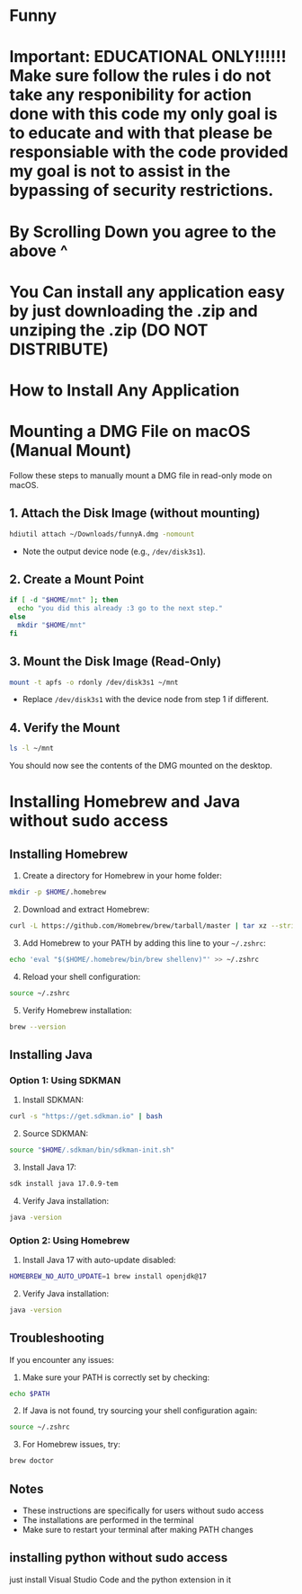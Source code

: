 # Funny

# Important: EDUCATIONAL ONLY!!!!!! Make sure follow the rules i do not take any responibility for action done with this code my only goal is to educate and with that please be responsiable with the code provided my goal is not to assist in the bypassing of security restrictions.
#
#
# By Scrolling Down you agree to the above ^
#
#
#
#
#

# You Can install any application easy by just downloading the .zip and unziping the .zip (DO NOT DISTRIBUTE)


# How to Install Any Application

# Mounting a DMG File on macOS (Manual Mount)

Follow these steps to manually mount a DMG file in read-only mode on macOS.

## 1. Attach the Disk Image (without mounting)

```sh
hdiutil attach ~/Downloads/funnyA.dmg -nomount
```
- Note the output device node (e.g., `/dev/disk3s1`).

## 2. Create a Mount Point

```sh
if [ -d "$HOME/mnt" ]; then
  echo "you did this already :3 go to the next step."
else
  mkdir "$HOME/mnt"
fi
```

## 3. Mount the Disk Image (Read-Only)

```sh
mount -t apfs -o rdonly /dev/disk3s1 ~/mnt
```
- Replace `/dev/disk3s1` with the device node from step 1 if different.

## 4. Verify the Mount

```sh
ls -l ~/mnt
```

You should now see the contents of the DMG mounted on the desktop.


# Installing Homebrew and Java without sudo access

## Installing Homebrew

1. Create a directory for Homebrew in your home folder:
```bash
mkdir -p $HOME/.homebrew
```

2. Download and extract Homebrew:
```bash
curl -L https://github.com/Homebrew/brew/tarball/master | tar xz --strip 1 -C $HOME/.homebrew
```

3. Add Homebrew to your PATH by adding this line to your `~/.zshrc`:
```bash
echo 'eval "$($HOME/.homebrew/bin/brew shellenv)"' >> ~/.zshrc
```

4. Reload your shell configuration:
```bash
source ~/.zshrc
```

5. Verify Homebrew installation:
```bash
brew --version
```

## Installing Java

### Option 1: Using SDKMAN

1. Install SDKMAN:
```bash
curl -s "https://get.sdkman.io" | bash
```

2. Source SDKMAN:
```bash
source "$HOME/.sdkman/bin/sdkman-init.sh"
```

3. Install Java 17:
```bash
sdk install java 17.0.9-tem
```

4. Verify Java installation:
```bash
java -version
```

### Option 2: Using Homebrew

1. Install Java 17 with auto-update disabled:
```bash
HOMEBREW_NO_AUTO_UPDATE=1 brew install openjdk@17
```

2. Verify Java installation:
```bash
java -version
```

## Troubleshooting

If you encounter any issues:

1. Make sure your PATH is correctly set by checking:
```bash
echo $PATH
```

2. If Java is not found, try sourcing your shell configuration again:
```bash
source ~/.zshrc
```

3. For Homebrew issues, try:
```bash
brew doctor
```

## Notes

- These instructions are specifically for users without sudo access
- The installations are performed in the terminal
- Make sure to restart your terminal after making PATH changes


## installing python without sudo access
just install Visual Studio Code and the python extension in it
